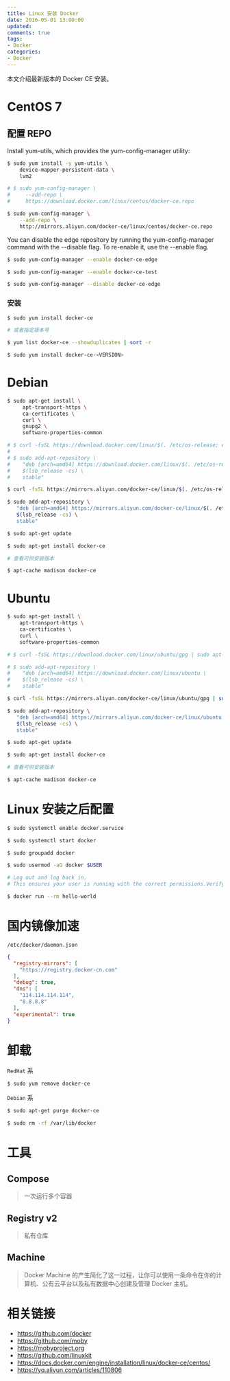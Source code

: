 ```yaml
---
title: Linux 安装 Docker
date: 2016-05-01 13:00:00
updated:
comments: true
tags:
- Docker
categories:
- Docker
---
```


本文介绍最新版本的 Docker CE 安装。

<!--more-->

# CentOS 7

## 配置 REPO

Install yum-utils, which provides the yum-config-manager utility:

```bash
$ sudo yum install -y yum-utils \
    device-mapper-persistent-data \
    lvm2
```

```bash
# $ sudo yum-config-manager \
#     --add-repo \
#     https://download.docker.com/linux/centos/docker-ce.repo

$ sudo yum-config-manager \
    --add-repo \
    http://mirrors.aliyun.com/docker-ce/linux/centos/docker-ce.repo
```

You can disable the edge repository by running the yum-config-manager command with the --disable flag. To re-enable it, use the --enable flag.

```bash
$ sudo yum-config-manager --enable docker-ce-edge

$ sudo yum-config-manager --enable docker-ce-test

$ sudo yum-config-manager --disable docker-ce-edge
```

### 安装

```bash
$ sudo yum install docker-ce

# 或者指定版本号

$ yum list docker-ce --showduplicates | sort -r

$ sudo yum install docker-ce-<VERSION>

```

# Debian

```bash
$ sudo apt-get install \
     apt-transport-https \
     ca-certificates \
     curl \
     gnupg2 \
     software-properties-common

# $ curl -fsSL https://download.docker.com/linux/$(. /etc/os-release; echo "$ID")/gpg | sudo apt-key add -
#
# $ sudo add-apt-repository \
#    "deb [arch=amd64] https://download.docker.com/linux/$(. /etc/os-release; echo "$ID") \
#    $(lsb_release -cs) \
#    stable"

$ curl -fsSL https://mirrors.aliyun.com/docker-ce/linux/$(. /etc/os-release; echo "$ID")/gpg | sudo apt-key add -

$ sudo add-apt-repository \
   "deb [arch=amd64] https://mirrors.aliyun.com/docker-ce/linux/$(. /etc/os-release; echo "$ID") \
   $(lsb_release -cs) \
   stable"

$ sudo apt-get update

$ sudo apt-get install docker-ce

# 查看可供安装版本

$ apt-cache madison docker-ce
```

# Ubuntu

```bash
$ sudo apt-get install \
    apt-transport-https \
    ca-certificates \
    curl \
    software-properties-common

# $ curl -fsSL https://download.docker.com/linux/ubuntu/gpg | sudo apt-key add -

# $ sudo add-apt-repository \
#    "deb [arch=amd64] https://download.docker.com/linux/ubuntu \
#    $(lsb_release -cs) \
#    stable"

$ curl -fsSL https://mirrors.aliyun.com/docker-ce/linux/ubuntu/gpg | sudo apt-key add -

$ sudo add-apt-repository \
   "deb [arch=amd64] https://mirrors.aliyun.com/docker-ce/linux/ubuntu \
   $(lsb_release -cs) \
   stable"

$ sudo apt-get update

$ sudo apt-get install docker-ce

# 查看可供安装版本

$ apt-cache madison docker-ce
```

# Linux 安装之后配置

```bash
$ sudo systemctl enable docker.service

$ sudo systemctl start docker

$ sudo groupadd docker

$ sudo usermod -aG docker $USER

# Log out and log back in.
# This ensures your user is running with the correct permissions.Verify that your user is in the docker group by running docker without sudo.  

$ docker run --rm hello-world
```

# 国内镜像加速

`/etc/docker/daemon.json`

```json
{
  "registry-mirrors": [
    "https://registry.docker-cn.com"
  ],
  "debug": true,
  "dns": [
    "114.114.114.114",
    "8.8.8.8"
  ],
  "experimental": true
}
```

# 卸载

`RedHat` 系

```bash
$ sudo yum remove docker-ce
```

`Debian` 系

```bash
$ sudo apt-get purge docker-ce
```

```bash
$ sudo rm -rf /var/lib/docker
```

# 工具

## Compose

> 一次运行多个容器

## Registry v2

> 私有仓库

## Machine

> Docker Machine 的产生简化了这一过程，让你可以使用一条命令在你的计算机、公有云平台以及私有数据中心创建及管理 Docker 主机。

# 相关链接

* https://github.com/docker
* https://github.com/moby
* https://mobyproject.org
* https://github.com/linuxkit
* https://docs.docker.com/engine/installation/linux/docker-ce/centos/
* https://yq.aliyun.com/articles/110806
